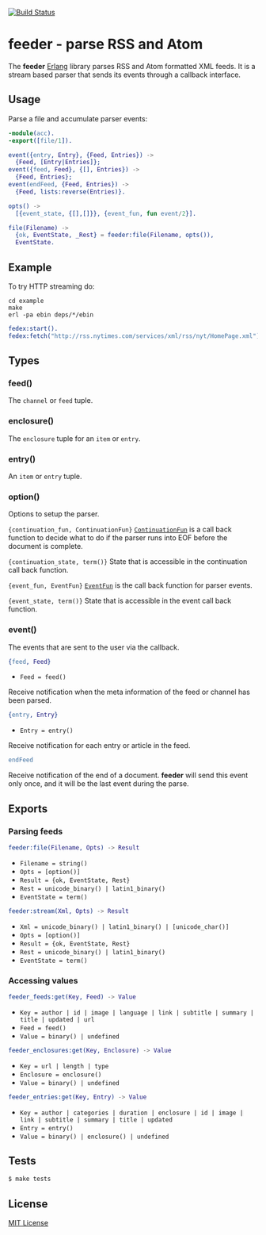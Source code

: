[![Build Status](https://secure.travis-ci.org/michaelnisi/feeder.svg)](http://travis-ci.org/michaelnisi/feeder)

# feeder - parse RSS and Atom

The **feeder** [Erlang](http://www.erlang.org/) library parses RSS and Atom formatted XML feeds. It is a stream based parser that sends its events through a callback interface.

## Usage

Parse a file and accumulate parser events:

```erlang
-module(acc).
-export([file/1]).

event({entry, Entry}, {Feed, Entries}) ->
  {Feed, [Entry|Entries]};
event({feed, Feed}, {[], Entries}) ->
  {Feed, Entries};
event(endFeed, {Feed, Entries}) ->
  {Feed, lists:reverse(Entries)}.

opts() ->
  [{event_state, {[],[]}}, {event_fun, fun event/2}].

file(Filename) ->
  {ok, EventState, _Rest} = feeder:file(Filename, opts()),
  EventState.
```

## Example

To try HTTP streaming do:

```
cd example
make
erl -pa ebin deps/*/ebin
```

```erlang
fedex:start().
fedex:fetch("http://rss.nytimes.com/services/xml/rss/nyt/HomePage.xml").
```

## Types

### feed()

The `channel` or `feed` tuple.

### enclosure()

The `enclosure` tuple for an `item` or `entry`.

### entry()

An `item` or `entry` tuple.

### option()

Options to setup the parser.

`{continuation_fun, ContinuationFun}`
[`ContinuationFun`](http://www.erlang.org/doc/man/xmerl_sax_parser.html#ContinuationFun-1) is a call back function to decide what to do if the parser runs into EOF before the document is complete.

`{continuation_state, term()}`
State that is accessible in the continuation call back function.

`{event_fun, EventFun}`
[`EventFun`](http://www.erlang.org/doc/man/xmerl_sax_parser.html#EventFun-3) is the call back function for parser events.

`{event_state, term()}`
State that is accessible in the event call back function.

### event()

The events that are sent to the user via the callback.

```erlang
{feed, Feed}
```

- `Feed = feed()`

Receive notification when the meta information of the feed or channel has been parsed.

```erlang
{entry, Entry}
```

- `Entry = entry()`

Receive notification for each entry or article in the feed.

```erlang
endFeed
```

Receive notification of the end of a document. **feeder** will send this event only once, and it will be the last event during the parse.

## Exports

### Parsing feeds

```erlang
feeder:file(Filename, Opts) -> Result
```
- `Filename = string()`
- `Opts = [option()]`
- `Result = {ok, EventState, Rest}`
- `Rest = unicode_binary() | latin1_binary()`
- `EventState = term()`

```erlang
feeder:stream(Xml, Opts) -> Result
```
- `Xml = unicode_binary() | latin1_binary() | [unicode_char()]`
- `Opts = [option()]`
- `Result = {ok, EventState, Rest}`
- `Rest = unicode_binary() | latin1_binary()`
- `EventState = term()`

### Accessing values

```erlang
feeder_feeds:get(Key, Feed) -> Value
```
- `Key = author | id | image | language | link | subtitle | summary | title | updated | url`
- `Feed = feed()`
- `Value = binary() | undefined`

```erlang
feeder_enclosures:get(Key, Enclosure) -> Value
```
- `Key = url | length | type`
- `Enclosure = enclosure()`
- `Value = binary() | undefined`

```erlang
feeder_entries:get(Key, Entry) -> Value
```
- `Key = author | categories | duration | enclosure | id | image | link | subtitle | summary | title | updated`
- `Entry = entry()`
- `Value = binary() | enclosure() | undefined`

## Tests

```bash
$ make tests
```

## License

[MIT License](https://raw.github.com/michaelnisi/feeder/master/LICENSE)
